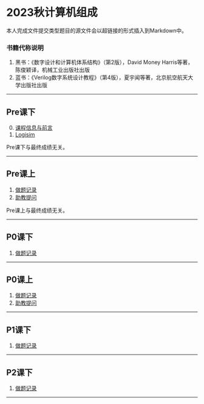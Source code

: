 # 2023秋计算机组成

本人完成文件提交类型题目的源文件会以超链接的形式插入到Markdown中。

### 书籍代称说明
1. 黑书：《数字设计和计算机体系结构》（第2版），David Money Harris等著，陈俊颖译，机械工业出版社出版
2. 蓝书：《Verilog数字系统设计教程》（第4版），夏宇闻等著，北京航空航天大学出版社出版

------

## Pre课下

0. [课程信息与前言](./01.Pre课下/0.课程信息与前言.md)
1. [Logisim](./01.Pre课下/1.Logisim.md)

Pre课下与最终成绩无关。

------

## Pre课上

1. [做题记录](./02.Pre课上/1.做题记录.md)
2. [助教提问](./02.Pre课上/2.助教提问.md)

Pre课上与最终成绩无关。

------

## P0课下

1. [做题记录](./03.P0课下/1.做题记录.md)

------

## P0课上

1. [做题记录](./04.P0课上/1.做题记录.md)
2. [助教提问](./04.P0课上/2.助教提问.md)

------

## P1课下

1. [做题记录](./05.P1课下/1.做题记录.md)

------

## P2课下

1. [做题记录](./06.P2课下/1.做题记录.md)

------

